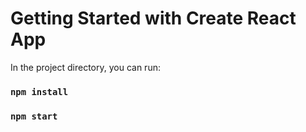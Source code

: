 # Getting Started with Create React App

In the project directory, you can run:
### `npm install`
### `npm start`


